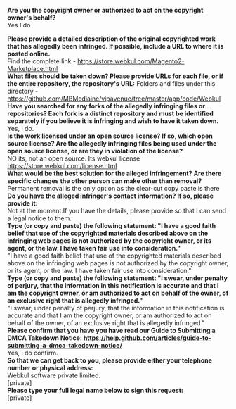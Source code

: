 **Are you the copyright owner or authorized to act on the copyright owner's behalf?**  
Yes I do

**Please provide a detailed description of the original copyrighted work that has allegedly been infringed. If possible, include a URL to where it is posted online.**  
Find the complete link - https://store.webkul.com/Magento2-Marketplace.html  
**What files should be taken down? Please provide URLs for each file, or if the entire repository, the repository's URL:**
Folders and files under this directory -  
https://github.com/MBMediainc/vipavenue/tree/master/app/code/Webkul  
**Have you searched for any forks of the allegedly infringing files or repositories? Each fork is a distinct repository and must be identified separately if you believe it is infringing and wish to have it taken down.**  
Yes, i do.  
**Is the work licensed under an open source license? If so, which open source license? Are the allegedly infringing files being used under the open source license, or are they in violation of the license?**  
NO its, not an open source. Its webkul license https://store.webkul.com/license.html  
**What would be the best solution for the alleged infringement? Are there specific changes the other person can make other than removal?**  
Permanent removal is the only option as the clear-cut copy paste is there  
**Do you have the alleged infringer's contact information? If so, please provide it:**  
Not at the moment.If you have the details, please provide so that I can send a legal notice to them.  
**Type (or copy and paste) the following statement: "I have a good faith belief that use of the copyrighted materials described above on the infringing web pages is not authorized by the copyright owner, or its agent, or the law. I have taken fair use into consideration."**  
"I have a good faith belief that use of the copyrighted materials described above on the infringing web pages is not authorized by the copyright owner, or its agent, or the law. I have taken fair use into consideration."  
**Type (or copy and paste) the following statement: "I swear, under penalty of perjury, that the information in this notification is accurate and that I am the copyright owner, or am authorized to act on behalf of the owner, of an exclusive right that is allegedly infringed."**  
"I swear, under penalty of perjury, that the information in this notification is accurate and that I am the copyright owner, or am authorized to act on behalf of the owner, of an exclusive right that is allegedly infringed."  
**Please confirm that you have you have read our Guide to Submitting a DMCA Takedown Notice:   https://help.github.com/articles/guide-to-submitting-a-dmca-takedown-notice/**  
Yes, i do confirm.  
**So that we can get back to you, please provide either your telephone number or physical address:**  
Webkul software private limited.  
[private]  
**Please type your full legal name below to sign this request:**  
[private]
